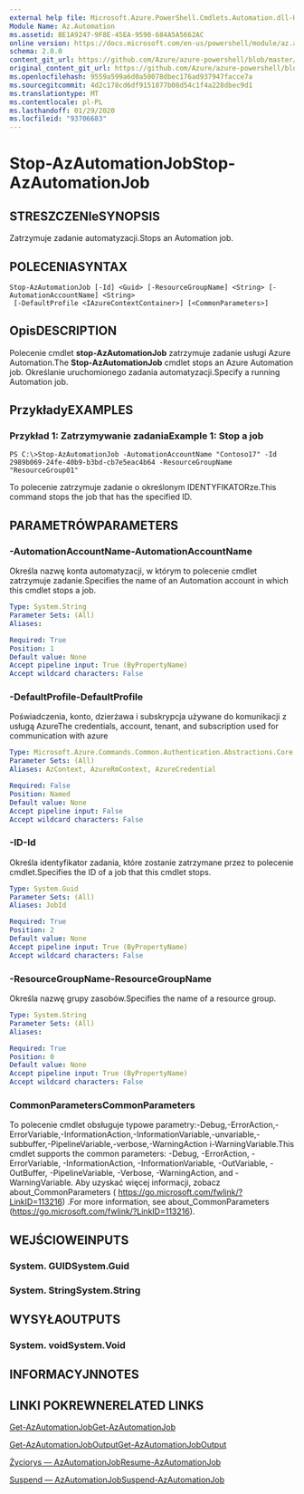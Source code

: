 ```yaml
---
external help file: Microsoft.Azure.PowerShell.Cmdlets.Automation.dll-Help.xml
Module Name: Az.Automation
ms.assetid: BE1A9247-9F8E-45EA-9590-684A5A5662AC
online version: https://docs.microsoft.com/en-us/powershell/module/az.automation/stop-azautomationjob
schema: 2.0.0
content_git_url: https://github.com/Azure/azure-powershell/blob/master/src/Automation/Automation/help/Stop-AzAutomationJob.md
original_content_git_url: https://github.com/Azure/azure-powershell/blob/master/src/Automation/Automation/help/Stop-AzAutomationJob.md
ms.openlocfilehash: 9559a599a6d0a50078dbec176ad937947facce7a
ms.sourcegitcommit: 4d2c178cd6df9151877b08d54c1f4a228dbec9d1
ms.translationtype: MT
ms.contentlocale: pl-PL
ms.lasthandoff: 01/29/2020
ms.locfileid: "93706683"
---
```

# <span data-ttu-id="46f72-101">Stop-AzAutomationJob</span><span class="sxs-lookup"><span data-stu-id="46f72-101">Stop-AzAutomationJob</span></span>

## <span data-ttu-id="46f72-102">STRESZCZENIe</span><span class="sxs-lookup"><span data-stu-id="46f72-102">SYNOPSIS</span></span>
<span data-ttu-id="46f72-103">Zatrzymuje zadanie automatyzacji.</span><span class="sxs-lookup"><span data-stu-id="46f72-103">Stops an Automation job.</span></span>

## <span data-ttu-id="46f72-104">POLECENIA</span><span class="sxs-lookup"><span data-stu-id="46f72-104">SYNTAX</span></span>

```
Stop-AzAutomationJob [-Id] <Guid> [-ResourceGroupName] <String> [-AutomationAccountName] <String>
 [-DefaultProfile <IAzureContextContainer>] [<CommonParameters>]
```

## <span data-ttu-id="46f72-105">Opis</span><span class="sxs-lookup"><span data-stu-id="46f72-105">DESCRIPTION</span></span>
<span data-ttu-id="46f72-106">Polecenie cmdlet **stop-AzAutomationJob** zatrzymuje zadanie usługi Azure Automation.</span><span class="sxs-lookup"><span data-stu-id="46f72-106">The **Stop-AzAutomationJob** cmdlet stops an Azure Automation job.</span></span>
<span data-ttu-id="46f72-107">Określanie uruchomionego zadania automatyzacji.</span><span class="sxs-lookup"><span data-stu-id="46f72-107">Specify a running Automation job.</span></span>

## <span data-ttu-id="46f72-108">Przykłady</span><span class="sxs-lookup"><span data-stu-id="46f72-108">EXAMPLES</span></span>

### <span data-ttu-id="46f72-109">Przykład 1: Zatrzymywanie zadania</span><span class="sxs-lookup"><span data-stu-id="46f72-109">Example 1: Stop a job</span></span>
```
PS C:\>Stop-AzAutomationJob -AutomationAccountName "Contoso17" -Id 2989b069-24fe-40b9-b3bd-cb7e5eac4b64 -ResourceGroupName "ResourceGroup01"
```

<span data-ttu-id="46f72-110">To polecenie zatrzymuje zadanie o określonym IDENTYFIKATORze.</span><span class="sxs-lookup"><span data-stu-id="46f72-110">This command stops the job that has the specified ID.</span></span>

## <span data-ttu-id="46f72-111">PARAMETRÓW</span><span class="sxs-lookup"><span data-stu-id="46f72-111">PARAMETERS</span></span>

### <span data-ttu-id="46f72-112">-AutomationAccountName</span><span class="sxs-lookup"><span data-stu-id="46f72-112">-AutomationAccountName</span></span>
<span data-ttu-id="46f72-113">Określa nazwę konta automatyzacji, w którym to polecenie cmdlet zatrzymuje zadanie.</span><span class="sxs-lookup"><span data-stu-id="46f72-113">Specifies the name of an Automation account in which this cmdlet stops a job.</span></span>

```yaml
Type: System.String
Parameter Sets: (All)
Aliases:

Required: True
Position: 1
Default value: None
Accept pipeline input: True (ByPropertyName)
Accept wildcard characters: False
```

### <span data-ttu-id="46f72-114">-DefaultProfile</span><span class="sxs-lookup"><span data-stu-id="46f72-114">-DefaultProfile</span></span>
<span data-ttu-id="46f72-115">Poświadczenia, konto, dzierżawa i subskrypcja używane do komunikacji z usługą Azure</span><span class="sxs-lookup"><span data-stu-id="46f72-115">The credentials, account, tenant, and subscription used for communication with azure</span></span>

```yaml
Type: Microsoft.Azure.Commands.Common.Authentication.Abstractions.Core.IAzureContextContainer
Parameter Sets: (All)
Aliases: AzContext, AzureRmContext, AzureCredential

Required: False
Position: Named
Default value: None
Accept pipeline input: False
Accept wildcard characters: False
```

### <span data-ttu-id="46f72-116">-ID</span><span class="sxs-lookup"><span data-stu-id="46f72-116">-Id</span></span>
<span data-ttu-id="46f72-117">Określa identyfikator zadania, które zostanie zatrzymane przez to polecenie cmdlet.</span><span class="sxs-lookup"><span data-stu-id="46f72-117">Specifies the ID of a job that this cmdlet stops.</span></span>

```yaml
Type: System.Guid
Parameter Sets: (All)
Aliases: JobId

Required: True
Position: 2
Default value: None
Accept pipeline input: True (ByPropertyName)
Accept wildcard characters: False
```

### <span data-ttu-id="46f72-118">-ResourceGroupName</span><span class="sxs-lookup"><span data-stu-id="46f72-118">-ResourceGroupName</span></span>
<span data-ttu-id="46f72-119">Określa nazwę grupy zasobów.</span><span class="sxs-lookup"><span data-stu-id="46f72-119">Specifies the name of a resource group.</span></span>

```yaml
Type: System.String
Parameter Sets: (All)
Aliases:

Required: True
Position: 0
Default value: None
Accept pipeline input: True (ByPropertyName)
Accept wildcard characters: False
```

### <span data-ttu-id="46f72-120">CommonParameters</span><span class="sxs-lookup"><span data-stu-id="46f72-120">CommonParameters</span></span>
<span data-ttu-id="46f72-121">To polecenie cmdlet obsługuje typowe parametry:-Debug,-ErrorAction,-ErrorVariable,-InformationAction,-InformationVariable,-unvariable,-subbuffer,-PipelineVariable,-verbose,-WarningAction i-WarningVariable.</span><span class="sxs-lookup"><span data-stu-id="46f72-121">This cmdlet supports the common parameters: -Debug, -ErrorAction, -ErrorVariable, -InformationAction, -InformationVariable, -OutVariable, -OutBuffer, -PipelineVariable, -Verbose, -WarningAction, and -WarningVariable.</span></span> <span data-ttu-id="46f72-122">Aby uzyskać więcej informacji, zobacz about_CommonParameters ( https://go.microsoft.com/fwlink/?LinkID=113216) .</span><span class="sxs-lookup"><span data-stu-id="46f72-122">For more information, see about_CommonParameters (https://go.microsoft.com/fwlink/?LinkID=113216).</span></span>

## <span data-ttu-id="46f72-123">WEJŚCIOWE</span><span class="sxs-lookup"><span data-stu-id="46f72-123">INPUTS</span></span>

### <span data-ttu-id="46f72-124">System. GUID</span><span class="sxs-lookup"><span data-stu-id="46f72-124">System.Guid</span></span>

### <span data-ttu-id="46f72-125">System. String</span><span class="sxs-lookup"><span data-stu-id="46f72-125">System.String</span></span>

## <span data-ttu-id="46f72-126">WYSYŁA</span><span class="sxs-lookup"><span data-stu-id="46f72-126">OUTPUTS</span></span>

### <span data-ttu-id="46f72-127">System. void</span><span class="sxs-lookup"><span data-stu-id="46f72-127">System.Void</span></span>

## <span data-ttu-id="46f72-128">INFORMACYJN</span><span class="sxs-lookup"><span data-stu-id="46f72-128">NOTES</span></span>

## <span data-ttu-id="46f72-129">LINKI POKREWNE</span><span class="sxs-lookup"><span data-stu-id="46f72-129">RELATED LINKS</span></span>

[<span data-ttu-id="46f72-130">Get-AzAutomationJob</span><span class="sxs-lookup"><span data-stu-id="46f72-130">Get-AzAutomationJob</span></span>](./Get-AzAutomationJob.md)

[<span data-ttu-id="46f72-131">Get-AzAutomationJobOutput</span><span class="sxs-lookup"><span data-stu-id="46f72-131">Get-AzAutomationJobOutput</span></span>](./Get-AzAutomationJobOutput.md)

[<span data-ttu-id="46f72-132">Życiorys — AzAutomationJob</span><span class="sxs-lookup"><span data-stu-id="46f72-132">Resume-AzAutomationJob</span></span>](./Resume-AzAutomationJob.md)

[<span data-ttu-id="46f72-133">Suspend — AzAutomationJob</span><span class="sxs-lookup"><span data-stu-id="46f72-133">Suspend-AzAutomationJob</span></span>](./Suspend-AzAutomationJob.md)


